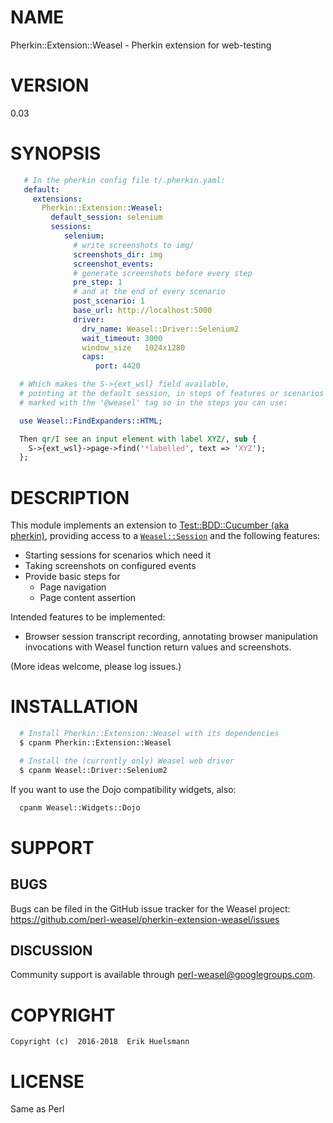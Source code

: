 
# NAME

Pherkin::Extension::Weasel - Pherkin extension for web-testing

# VERSION

0.03

# SYNOPSIS

```yaml
   # In the pherkin config file t/.pherkin.yaml:
   default:
     extensions:
       Pherkin::Extension::Weasel:
         default_session: selenium
         sessions:
            selenium:
              # write screenshots to img/
              screenshots_dir: img
              screenshot_events:
              # generate screenshots before every step
              pre_step: 1
              # and at the end of every scenario
              post_scenario: 1
              base_url: http://localhost:5000
              driver:
                drv_name: Weasel::Driver::Selenium2
                wait_timeout: 3000
                window_size   1024x1280
                caps:
                   port: 4420
```

```perl
  # Which makes the S->{ext_wsl} field available,
  # pointing at the default session, in steps of features or scenarios
  # marked with the '@weasel' tag so in the steps you can use:

  use Weasel::FindExpanders::HTML;

  Then qr/I see an input element with label XYZ/, sub {
    S->{ext_wsl}->page->find('*labelled', text => 'XYZ');
  };
```
# DESCRIPTION

This module implements an extension to [Test::BDD::Cucumber
(aka pherkin)](https://github.com/pjlsergeant/test-bdd-cucumber-perl),
providing access to a
[`Weasel::Session`](https://github.com/perl-weasel/weasel/) and the
following features:

  * Starting sessions for scenarios which need it
  * Taking screenshots on configured events
  * Provide basic steps for
    * Page navigation
    * Page content assertion

Intended features to be implemented:

  * Browser session transcript recording, annotating browser
    manipulation invocations with Weasel function return
    values and screenshots.

(More ideas welcome, please log issues.)

# INSTALLATION

```sh
  # Install Pherkin::Extension::Weasel with its dependencies
  $ cpanm Pherkin::Extension::Weasel

  # Install the (currently only) Weasel web driver
  $ cpanm Weasel::Driver::Selenium2
```

If you want to use the Dojo compatibility widgets, also:

```sh
  cpanm Weasel::Widgets::Dojo
```

# SUPPORT

## BUGS

Bugs can be filed in the GitHub issue tracker for the Weasel project:
 https://github.com/perl-weasel/pherkin-extension-weasel/issues

## DISCUSSION

Community support is available through
[perl-weasel@googlegroups.com](mailto:perl-weasel@googlegroups.com).

# COPYRIGHT

```
Copyright (c)  2016-2018  Erik Huelsmann
```

# LICENSE

Same as Perl
